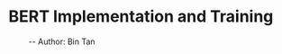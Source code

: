 # BERT Implementation and Training
&nbsp;&nbsp;&nbsp;&nbsp;&nbsp;&nbsp;&nbsp;&nbsp; -- Author: Bin Tan
